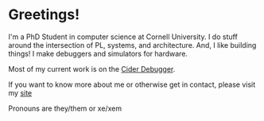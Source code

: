 # Greetings!
I'm a PhD Student in computer science at Cornell University. I do stuff around the intersection of PL, systems, and architecture. And, I like building things! I make debuggers and simulators for hardware. 

Most of my current work is on the [Cider Debugger](https://github.com/calyxir/calyx/tree/main/interp).

If you want to know more about me or otherwise get in contact, please visit my [site](https://griffinberlste.in)

Pronouns are they/them or xe/xem
